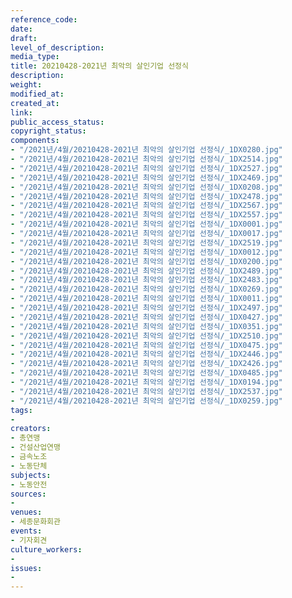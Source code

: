 ```yaml
---
reference_code: 
date: 
draft: 
level_of_description: 
media_type: 
title: 20210428-2021년 최악의 살인기업 선정식
description: 
weight: 
modified_at: 
created_at: 
link: 
public_access_status: 
copyright_status: 
components:
- "/2021년/4월/20210428-2021년 최악의 살인기업 선정식/_1DX0280.jpg"
- "/2021년/4월/20210428-2021년 최악의 살인기업 선정식/_1DX2514.jpg"
- "/2021년/4월/20210428-2021년 최악의 살인기업 선정식/_1DX2527.jpg"
- "/2021년/4월/20210428-2021년 최악의 살인기업 선정식/_1DX2469.jpg"
- "/2021년/4월/20210428-2021년 최악의 살인기업 선정식/_1DX0208.jpg"
- "/2021년/4월/20210428-2021년 최악의 살인기업 선정식/_1DX2478.jpg"
- "/2021년/4월/20210428-2021년 최악의 살인기업 선정식/_1DX2567.jpg"
- "/2021년/4월/20210428-2021년 최악의 살인기업 선정식/_1DX2557.jpg"
- "/2021년/4월/20210428-2021년 최악의 살인기업 선정식/_1DX0001.jpg"
- "/2021년/4월/20210428-2021년 최악의 살인기업 선정식/_1DX0017.jpg"
- "/2021년/4월/20210428-2021년 최악의 살인기업 선정식/_1DX2519.jpg"
- "/2021년/4월/20210428-2021년 최악의 살인기업 선정식/_1DX0012.jpg"
- "/2021년/4월/20210428-2021년 최악의 살인기업 선정식/_1DX0200.jpg"
- "/2021년/4월/20210428-2021년 최악의 살인기업 선정식/_1DX2489.jpg"
- "/2021년/4월/20210428-2021년 최악의 살인기업 선정식/_1DX2483.jpg"
- "/2021년/4월/20210428-2021년 최악의 살인기업 선정식/_1DX0269.jpg"
- "/2021년/4월/20210428-2021년 최악의 살인기업 선정식/_1DX0011.jpg"
- "/2021년/4월/20210428-2021년 최악의 살인기업 선정식/_1DX2497.jpg"
- "/2021년/4월/20210428-2021년 최악의 살인기업 선정식/_1DX0427.jpg"
- "/2021년/4월/20210428-2021년 최악의 살인기업 선정식/_1DX0351.jpg"
- "/2021년/4월/20210428-2021년 최악의 살인기업 선정식/_1DX2510.jpg"
- "/2021년/4월/20210428-2021년 최악의 살인기업 선정식/_1DX0475.jpg"
- "/2021년/4월/20210428-2021년 최악의 살인기업 선정식/_1DX2446.jpg"
- "/2021년/4월/20210428-2021년 최악의 살인기업 선정식/_1DX2426.jpg"
- "/2021년/4월/20210428-2021년 최악의 살인기업 선정식/_1DX0485.jpg"
- "/2021년/4월/20210428-2021년 최악의 살인기업 선정식/_1DX0194.jpg"
- "/2021년/4월/20210428-2021년 최악의 살인기업 선정식/_1DX2537.jpg"
- "/2021년/4월/20210428-2021년 최악의 살인기업 선정식/_1DX0259.jpg"
tags:
- 
creators:
- 총연맹
- 건설산업연맹
- 금속노조
- 노동단체
subjects:
- 노동안전
sources:
- 
venues:
- 세종문화회관
events:
- 기자회견
culture_workers:
- 
issues:
- 
---
```

